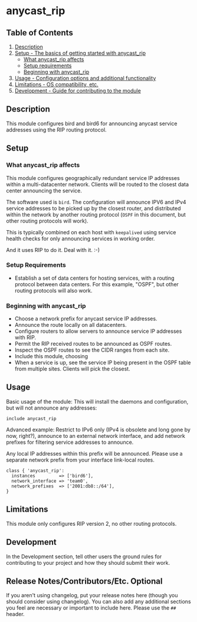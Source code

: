 # anycast_rip

## Table of Contents

1. [Description](#description)
1. [Setup - The basics of getting started with anycast_rip](#setup)
    * [What anycast_rip affects](#what-anycast_rip-affects)
    * [Setup requirements](#setup-requirements)
    * [Beginning with anycast_rip](#beginning-with-anycast_rip)
1. [Usage - Configuration options and additional functionality](#usage)
1. [Limitations - OS compatibility, etc.](#limitations)
1. [Development - Guide for contributing to the module](#development)

## Description

This module configures bird and bird6 for announcing anycast service
addresses using the RIP routing protocol.

## Setup

### What anycast_rip affects

This module configures geographically redundant service IP addresses
within a multi-datacenter network. Clients will be routed to the
closest data center announcing the service.

The software used is `bird`. The configuration will announce IPV6 and
IPv4 service addresses to be picked up by the closest router, and
distributed within the network by another routing protocol (`OSPF` in
this document, but other routing protocols will work).

This is typically combined on each host with `keepalived` using
service health checks for only announcing services in working order.

And it uses RIP to do it. Deal with it. :-)

### Setup Requirements

* Establish a set of data centers for hosting services, with a routing
  protocol between data centers. For this example, "OSPF", but other
  routing protocols will also work.

### Beginning with anycast_rip

* Choose a network prefix for anycast service IP addresses.
* Announce the route locally on all datacenters.
* Configure routers to allow servers to announce service IP addresses
  with RIP.
* Permit the RIP received routes to be announced as OSPF routes.
* Inspect the OSPF routes to see the CIDR ranges from each site.
* Include this module, choosing
* When a service is up, see the service IP being present in the OSPF
  table from multiple sites. Clients will pick the closest.

## Usage

Basic usage of the module: This will install the daemons and
configuration, but will not announce any addresses:

```puppet
include anycast_rip
```

Advanced example: Restrict to IPv6 only (IPv4 is obsolete and long
gone by now, right?), announce to an external network interface, and
add network prefixes for filtering service addresses to announce.

Any local IP addresses within this prefix will be announced. Please
use a separate network prefix from your interface link-local routes.

```puppet
class { 'anycast_rip':
  instances         => ['bird6'],
  network_interface => 'team0',
  network_prefixes  => ['2001:db8::/64'],
}
```

## Limitations

This module only configures RIP version 2, no other routing protocols.

## Development

In the Development section, tell other users the ground rules for contributing
to your project and how they should submit their work.

## Release Notes/Contributors/Etc. **Optional**

If you aren't using changelog, put your release notes here (though you should
consider using changelog). You can also add any additional sections you feel are
necessary or important to include here. Please use the `##` header.

[1]: https://puppet.com/docs/pdk/latest/pdk_generating_modules.html
[2]: https://puppet.com/docs/puppet/latest/puppet_strings.html
[3]: https://puppet.com/docs/puppet/latest/puppet_strings_style.html
